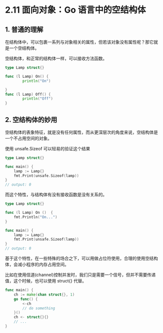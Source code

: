 # 2.11 面向对象：Go 语言中的空结构体

## 1. 普通的理解

在结构体中，可以包裹一系列与对象相关的属性，但若该对象没有属性呢？那它就是一个空结构体。

空结构体，和正常的结构体一样，可以接收方法函数。

```go
type Lamp struct{}

func (l Lamp) On() {
        println("On")

}
func (l Lamp) Off() {
        println("Off")
}
```

## 2. 空结构体的妙用

空结构体的表象特征，就是没有任何属性，而从更深层次的角度来说，空结构体是一个不占用空间的对象。

使用 unsafe.Sizeof 可以轻易的验证这个结果

```go
type Lamp struct{}

func main() {
	lamp := Lamp{}
	fmt.Print(unsafe.Sizeof(lamp))
}
// output: 0
```

而这个特性，与结构体有没有接收函数是没有关系的。

```go
type Lamp struct{}

func (l Lamp) On ()  {
	fmt.Println("On...")
}

func main() {
	lamp := Lamp{}
	fmt.Print(unsafe.Sizeof(lamp))
}
// output: 0
```

基于这个特性，在一些特殊的场合之下，可以用做占位符使用，合理的使用空结构体，会减小程序的内存占用空间。

比如在使用信道(channel)控制并发时，我们只是需要一个信号，但并不需要传递值，这个时候，也可以使用 struct{} 代替。

```go
func main() {
	ch := make(chan struct{}, 1)
	go func() {
		<-ch
		// do something
	}()
	ch <- struct{}{}
	// ...
}
```

